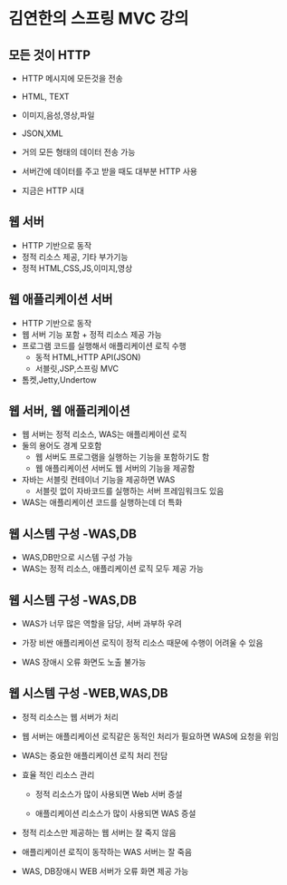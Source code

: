 # 김연한의 스프링 MVC 강의 

## 모든 것이 HTTP
- HTTP 메시지에 모든것을 전송

- HTML, TEXT
- 이미지,음성,영상,파일
- JSON,XML
- 거의 모든 형태의 데이터 전송 가능
- 서버간에 데이터를 주고 받을 때도 대부분 HTTP 사용
- 지금은 HTTP 시대

## 웹 서버

- HTTP 기반으로 동작
- 정적 리소스 제공, 기타 부가기능
- 정적 HTML,CSS,JS,이미지,영상

## 웹 애플리케이션 서버

- HTTP 기반으로 동작
- 웹 서버 기능 포함 + 정적 리소스 제공 가능
- 프로그램 코드를 실행해서 애플리케이션 로직 수행
    - 동적 HTML,HTTP API(JSON)
    - 서블릿,JSP,스프링 MVC
- 톰켓,Jetty,Undertow

## 웹 서버, 웹 애플리케이션

- 웹 서버는 정적 리소스, WAS는 애플리케이션 로직
- 둘의 용어도 경계 모호함
    - 웹 서버도 프로그램을 실행하는 기능을 포함하기도 함
    - 웹 애플리케이션 서버도 웹 서버의 기능을 제공함
- 자바는 서블릿 컨테이너 기능을 제공하면 WAS
    - 서블릿 없이 자바코드를 실행하는 서버 프레임워크도 있음
- WAS는 애플리케이션 코드를 실행하는데 더 특화

## 웹 시스템 구성 -WAS,DB

- WAS,DB만으로 시스템 구성 가능
- WAS는 정적 리소스, 애플리케이션 로직 모두 제공 가능

## 웹 시스템 구성 -WAS,DB

- WAS가 너무 많은 역할을 담당, 서버 과부하 우려

- 가장 비싼 애플리케이션 로직이 정적 리소스 때문에 수행이 어려울 수 있음

- WAS 장애시 오류 화면도 노출 불가능

## 웹 시스템 구성 -WEB,WAS,DB

- 정적 리소스는 웹 서버가 처리

- 웹 서버는 애플리케이션 로직같은 동적인 처리가 필요하면 WAS에 요청을 위임

- WAS는 중요한 애플리케이션 로직 처리 전담

- 효율 적인 리소스 관리
    
    - 정적 리소스가 많이 사용되면 Web 서버 증설

    - 애플리케이션 리소스가 많이 사용되면 WAS 증설

- 정적 리소스만 제공하는 웹 서버는 잘 죽지 않음

- 애플리케이션 로직이 동작하는 WAS 서버는 잘 죽음

- WAS, DB장애시 WEB 서버가 오류 화면 제공 가능

